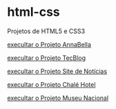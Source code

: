 # html-css
 Projetos de HTML5 e CSS3

 <a href="https://ruan-steffansom.github.io/html-css/Projeto-AnnaBella">execultar o Projeto AnnaBella</a>

 <a href="https://ruan-steffansom.github.io/html-css/Projeto-TecBlog">execultar o Projeto TecBlog</a>

 <a href="https://ruan-steffansom.github.io/html-css/projeto-site-de-notícias">execultar o Projeto Site de Notícias</a>

 <a href="https://ruan-steffansom.github.io/html-css/projeto-chalé-hotel">execultar o Projeto Chalé Hotel</a>

 <a href="https://ruan-steffansom.github.io/html-css/projeto-museu-nacional">execultar o Projeto Museu Nacional</a>
